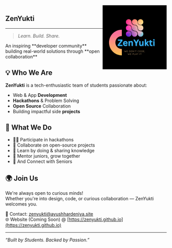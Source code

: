 <img src="/assets/ZenYukti Logo.png" alt="ZenYukti Logo" align="right" height="200" />

## ZenYukti

---

> *Learn. Build. Share.*

<p>An inspiring **developer community** building real-world solutions through **open collaboration**</p>

## 💡 Who We Are

**ZenYukti** is a tech-enthusiastic team of students passionate about:
- Web & App **Development**
- **Hackathons** & Problem Solving
- **Open Source** Collaboration
- Building impactful side **projects**

## 🚀 What We Do

- 👨‍💻 Participate in hackathons
- 🤝 Collaborate on open-source projects
- 🧠 Learn by doing & sharing knowledge
- 🌱 Mentor juniors, grow together
- 🤝 And Connect with Seniors

## 🌍 Join Us

We're always open to curious minds!  
Whether you're into design, code, or curious collaboration — ZenYukti welcomes you.

📩 Contact: [zenyukti@ayushhardeniya.site](mailto:zenyukti@ayushhardeniya.site)  
🌐 Website (Coming Soon) @ [https://zenyukti.github.io](https://zenyukti.github.io)

---
*“Built by Students. Backed by Passion.”*
